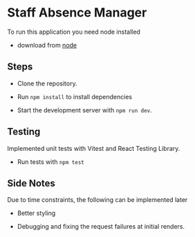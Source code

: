 # Staff Absence Manager

To run this application you need node installed

- download from [node](https://nodejs.org/en/download/package-manager)

## Steps

- Clone the repository.

- Run `npm install` to install dependencies

- Start the development server with `npm run dev`.

## Testing

Implemented unit tests with Vitest and React Testing Library.

- Run tests with `npm test`

## Side Notes

Due to time constraints, the following can be implemented later

- Better styling

- Debugging and fixing the request failures at initial renders.
